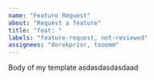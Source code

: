 ```yaml
---
name: "Feature Request"
about: "Request a feature"
title: "feat: "
labels: "feature-request, not-reviewed"
assignees: "derekprior, tooomm"
---
```


Body of my template asdasdasdasdaad